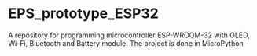# EPS_prototype_ESP32
A repository for programming microcontroller ESP-WROOM-32 with OLED, Wi-Fi, Bluetooth and Battery module. The project is done in MicroPython
